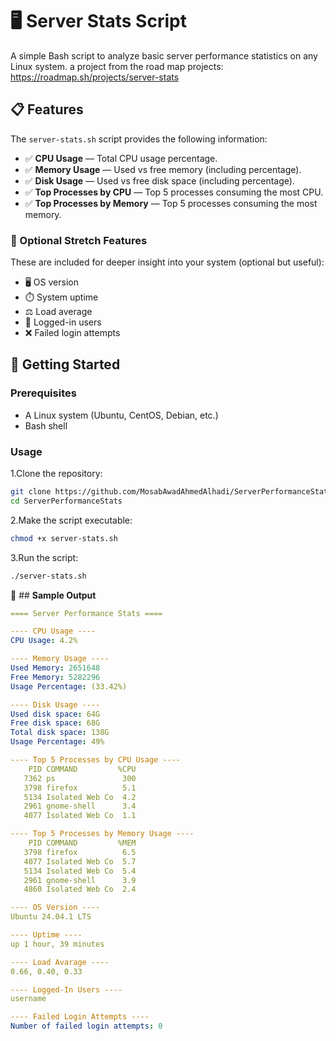 # 🖥️ Server Stats Script

A simple Bash script to analyze basic server performance statistics on any Linux system.
a project from the road map projects:
https://roadmap.sh/projects/server-stats

## 📋 Features

The `server-stats.sh` script provides the following information:

- ✅ **CPU Usage** — Total CPU usage percentage.
- ✅ **Memory Usage** — Used vs free memory (including percentage).
- ✅ **Disk Usage** — Used vs free disk space (including percentage).
- ✅ **Top Processes by CPU** — Top 5 processes consuming the most CPU.
- ✅ **Top Processes by Memory** — Top 5 processes consuming the most memory.

### 🧪 Optional Stretch Features
These are included for deeper insight into your system (optional but useful):

- 🖥️ OS version
- ⏱️ System uptime
- ⚖️ Load average
- 👤 Logged-in users
- ❌ Failed login attempts

## 🚀 Getting Started

### Prerequisites

- A Linux system (Ubuntu, CentOS, Debian, etc.)
- Bash shell

### Usage

1.Clone the repository:

```bash
git clone https://github.com/MosabAwadAhmedAlhadi/ServerPerformanceStats.git
cd ServerPerformanceStats
```

2.Make the script executable:
```bash
chmod +x server-stats.sh
```
3.Run the script:
```bash
./server-stats.sh
```


📂 ## **Sample Output**

```yaml
==== Server Performance Stats ====

---- CPU Usage ----
CPU Usage: 4.2%

---- Memory Usage ----
Used Memory: 2651648
Free Memory: 5282296
Usage Percentage: (33.42%)

---- Disk Usage ----
Used disk space: 64G
Free disk space: 68G
Total disk space: 138G
Usage Percentage: 49%

---- Top 5 Processes by CPU Usage ----
    PID COMMAND         %CPU
   7362 ps               300
   3798 firefox          5.1
   5134 Isolated Web Co  4.2
   2961 gnome-shell      3.4
   4077 Isolated Web Co  1.1

---- Top 5 Processes by Memory Usage ----
    PID COMMAND         %MEM
   3798 firefox          6.5
   4077 Isolated Web Co  5.7
   5134 Isolated Web Co  5.4
   2961 gnome-shell      3.9
   4860 Isolated Web Co  2.4

---- OS Version ----
Ubuntu 24.04.1 LTS

---- Uptime ----
up 1 hour, 39 minutes

---- Load Avarage ----
0.66, 0.40, 0.33

---- Logged-In Users ----
username

---- Failed Login Attempts ----
Number of failed login attempts: 0

```
